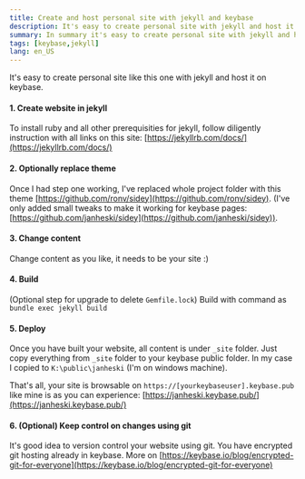 ```yaml
---
title: Create and host personal site with jekyll and keybase
description: It's easy to create personal site with jekyll and host it on keybase.
summary: In summary it's easy to create personal site with jekyll and host it on keybase.
tags: [keybase,jekyll]
lang: en_US
---
```


It's easy to create personal site like this one with jekyll and host it on keybase.

#### 1. Create website in jekyll
To install ruby and all other prerequisities for jekyll, follow diligently instruction with all links on this site: [https://jekyllrb.com/docs/](https://jekyllrb.com/docs/)

#### 2. Optionally replace theme
Once I had step one working, I've replaced whole project folder with this theme [https://github.com/ronv/sidey](https://github.com/ronv/sidey). (I've only added small tweaks to make it working for keybase pages: [https://github.com/janheski/sidey](https://github.com/janheski/sidey)).

#### 3. Change content
Change content as you like, it needs to be your site :)

#### 4. Build
(Optional step for upgrade to delete `Gemfile.lock`)
Build with command as `bundle exec jekyll build`

#### 5. Deploy
Once you have built your website, all content is under `_site` folder.
Just copy everything from `_site` folder to your keybase public folder. In my case I copied to `K:\public\janheski` (I'm on windows machine).

That's all, your site is browsable on `https://[yourkeybaseuser].keybase.pub` like mine is as you can experience: [https://janheski.keybase.pub/](https://janheski.keybase.pub/)

#### 6. (Optional) Keep control on changes using git
It's good idea to version control your website using git. You have encrypted git hosting already in keybase. More on [https://keybase.io/blog/encrypted-git-for-everyone](https://keybase.io/blog/encrypted-git-for-everyone)